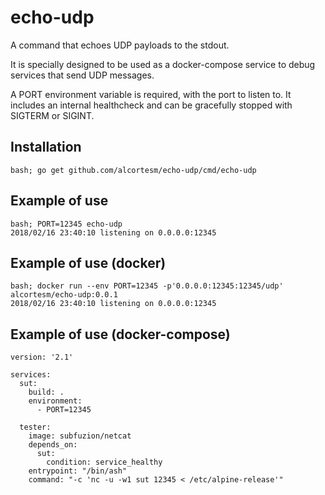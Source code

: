 # echo-udp

A command that echoes UDP payloads to the stdout.

It is specially designed to be used as a docker-compose service
to debug services that send UDP messages.

A PORT environment variable is required, with the port to listen to.
It includes an internal healthcheck
and can be gracefully stopped with SIGTERM or SIGINT.

## Installation

```
bash; go get github.com/alcortesm/echo-udp/cmd/echo-udp
```

## Example of use

```
bash; PORT=12345 echo-udp
2018/02/16 23:40:10 listening on 0.0.0.0:12345
```

## Example of use (docker)
```
bash; docker run --env PORT=12345 -p'0.0.0.0:12345:12345/udp' alcortesm/echo-udp:0.0.1
2018/02/16 23:40:10 listening on 0.0.0.0:12345
```

## Example of use (docker-compose)

```
version: '2.1'

services:
  sut:
    build: .
    environment:
      - PORT=12345

  tester:
    image: subfuzion/netcat
    depends_on:
      sut:
        condition: service_healthy
    entrypoint: "/bin/ash"
    command: "-c 'nc -u -w1 sut 12345 < /etc/alpine-release'"
```

